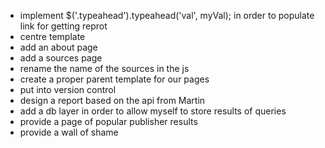 - implement $('.typeahead').typeahead('val', myVal); in order to populate link for getting reprot
- centre template
- add an about page 
- add a sources page
- rename the name of the sources in the js
- create a proper parent template for our pages 
- put into version control 
- design a report based on the api from Martin
- add a db layer in order to allow myself to store results of queries
- provide a page of popular publisher results
- provide a wall of shame 


